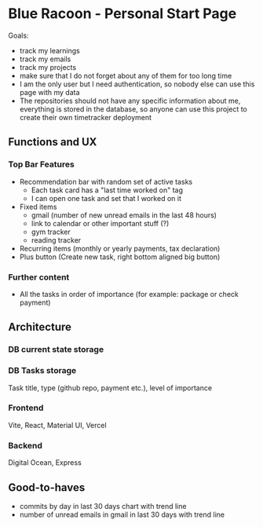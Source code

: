 # Blue Racoon - Personal Start Page

Goals:

- track my learnings
- track my emails
- track my projects
- make sure that I do not forget about any of them for too long time
- I am the only user but I need authentication, so nobody else can use this page with my data
- The repositories should not have any specific information about me, everything is stored in the database, so anyone can use this project to create their own timetracker deployment

## Functions and UX

### Top Bar Features

- Recommendation bar with random set of active tasks
  - Each task card has a "last time worked on" tag
  - I can open one task and set that I worked on it
- Fixed items
  - gmail (number of new unread emails in the last 48 hours)
  - link to calendar or other important stuff (?)
  - gym tracker
  - reading tracker
- Recurring items (monthly or yearly payments, tax declaration)
- Plus button (Create new task, right bottom aligned big button)

### Further content

- All the tasks in order of importance (for example: package or check payment)

## Architecture

### DB current state storage

### DB Tasks storage

Task title, type (github repo, payment etc.), level of importance

### Frontend

Vite, React, Material UI, Vercel

### Backend

Digital Ocean, Express

## Good-to-haves

- commits by day in last 30 days chart with trend line
- number of unread emails in gmail in last 30 days with trend line
